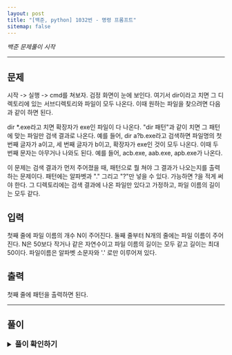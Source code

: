 ```yaml
---
layout: post
title: "[백준, python] 1032번 - 명령 프롬프트"
sitemap: false
---
```

_백준 문제풀이 시작_
* * *
## 문제
시작 -> 실행 -> cmd를 쳐보자. 검정 화면이 눈에 보인다. 여기서 dir이라고 치면 그 디렉토리에 있는 서브디렉토리와 파일이 모두 나온다. 이때 원하는 파일을 찾으려면 다음과 같이 하면 된다.

dir *.exe라고 치면 확장자가 exe인 파일이 다 나온다. "dir 패턴"과 같이 치면 그 패턴에 맞는 파일만 검색 결과로 나온다. 예를 들어, dir a?b.exe라고 검색하면 파일명의 첫 번째 글자가 a이고, 세 번째 글자가 b이고, 확장자가 exe인 것이 모두 나온다. 이때 두 번째 문자는 아무거나 나와도 된다. 예를 들어, acb.exe, aab.exe, apb.exe가 나온다.

이 문제는 검색 결과가 먼저 주어졌을 때, 패턴으로 뭘 쳐야 그 결과가 나오는지를 출력하는 문제이다. 패턴에는 알파벳과 "." 그리고 "?"만 넣을 수 있다. 가능하면 ?을 적게 써야 한다. 그 디렉토리에는 검색 결과에 나온 파일만 있다고 가정하고, 파일 이름의 길이는 모두 같다.
## 입력
첫째 줄에 파일 이름의 개수 N이 주어진다. 둘째 줄부터 N개의 줄에는 파일 이름이 주어진다. N은 50보다 작거나 같은 자연수이고 파일 이름의 길이는 모두 같고 길이는 최대 50이다. 파일이름은 알파벳 소문자와 '.' 로만 이루어져 있다.
## 출력
첫째 줄에 패턴을 출력하면 된다.

* * *
## 풀이
<details>
<summary style="font-weight:bold; font-size:17px">풀이 확인하기</summary>
<div markdown="1">
해당 문제는 입력으로 들어오는 문자열의 길이가 모두 같다는 점을 가지고 쉽게 풀 수 있다. 숫자를 입력받고 입력받은 숫자만큼 반복문을 통해 문자열을 리스트에 담는다. 그리고 들어온 문자열의 길이만큼 반복문을 돌고, 반복문 내에서 리스트를 순회하며 해당 문자열의 인덱스가 모든 문자열이 공통으로 가진 값인지 확인하고, 같으면 정답 문자열에 해당 글자를, 다르면 정답 문자열에 ?를 더한다.

```python
stringList = []
num = int(input())

for i in range(0, num):
    string = input()
    stringList.append(string)

answer = ""
for i in range(0, len(stringList[0])):
    temp = True
    for j in range(0, len(stringList)):
        if(stringList[0][i] != stringList[j][i]) :
            temp = False
            break
    if(temp == True) :
        answer = answer + stringList[0][i]
    else:
        answer = answer + "?"

print(answer) 
```

</div>
</details>